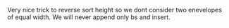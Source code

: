 Very nice trick to reverse sort height so we dont consider two enevelopes of equal width. We will never append only bs and insert.